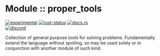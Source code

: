 <!-- {{# generate.module_header{} #}} -->

# Module :: proper_tools
<!--{ generate.module_header.start() }-->
 [![experimental](https://raster.shields.io/static/v1?label=&message=experimental&color=orange)](https://github.com/emersion/stability-badges#experimental) [![rust-status](https://github.com/Wandalen/wTools/actions/workflows/module_proper_tools_push.yml/badge.svg)](https://github.com/Wandalen/wTools/actions/workflows/module_proper_tools_push.yml) [![docs.rs](https://img.shields.io/docsrs/proper_tools?color=e3e8f0&logo=docs.rs)](https://docs.rs/proper_tools)  
[![discord](https://img.shields.io/discord/872391416519737405?color=eee&logo=discord&logoColor=eee&label=ask)](https://discord.gg/m3YfbXpUUY)
<!--{ generate.module_header.end }-->

Collection of general purpose tools for solving problems. Fundamentally extend the language without spoiling, so may be used solely or in conjunction with another module of such kind.

<!-- ### Basic use-case

```rust
use proper_tools::*;

fn main()
{
}
```

### To add to your project

```bash
cargo add proper_tools
```

### Try out from the repository

``` shell test
git clone https://github.com/Wandalen/wTools
cd wTools
cargo run --example proper_tools_trivial
cargo run
``` -->
